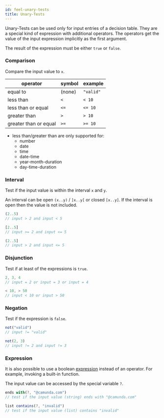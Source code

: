 ```yaml
---
id: feel-unary-tests
title: Unary-Tests
---
```


Unary-Tests can be used only for input entries of a decision table. They are a special kind of expression with additional operators. The operators get the value of the input expression implicitly as the first argument. 

The result of the expression must be either `true` or `false`.

### Comparison

Compare the input value to `x`.

| operator | symbol | example |
|----------|-----------------|---------|
| equal to | (none) | `"valid"` |
| less than | `<`  | `< 10` |
| less than or equal | `<=` | `<= 10` |
| greater than | `>` | `> 10` |
| greater than or equal | `>=` | `>= 10` |

* less than/greater than are only supported for: 
  * number
  * date
  * time
  * date-time
  * year-month-duration
  * day-time-duration 

### Interval

Test if the input value is within the interval `x` and `y`.

An interval can be open `(x..y)` / `]x..y[` or closed `[x..y]`. If the interval is open then the value is not included.

```js
(2..5)
// input > 2 and input < 5

[2..5]
// input >= 2 and input <= 5

(2..5]
// input > 2 and input <= 5
```

### Disjunction

Test if at least of the expressions is `true`.

```js
2, 3, 4
// input = 2 or input = 3 or input = 4

< 10, > 50
// input < 10 or input > 50
```

### Negation

Test if the expression is `false`.

```js
not("valid")
// input != "valid"

not(2, 3)             
// input != 2 and input != 3 
```

### Expression

It is also possible to use a boolean [expression](feel-expression) instead of an operator. For example, invoking a built-in function.

The input value can be accessed by the special variable `?`.

```js
ends with(?, "@camunda.com")
// test if the input value (string) ends with "@camunda.com"

list contains(?, "invalid")
// test if the input value (list) contains "invalid"
```
